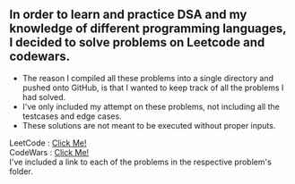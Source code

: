 ## In order to learn and practice DSA and my knowledge of different programming languages, I decided to solve problems on Leetcode and codewars.

* The reason I compiled all these problems into a single directory and pushed onto GitHub, is that I wanted to keep track of all the problems I had solved.
* I've only included my attempt on these problems, not including all the testcases and edge cases.
* These solutions are not meant to be executed without proper inputs.

LeetCode : [Click Me!](https://leetcode.com/) <br>
CodeWars : [Click Me!](https://www.codewars.com/) <br>
    I've included a link to each of the problems in the respective problem's folder.